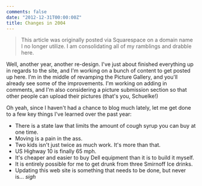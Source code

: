 ```yaml
---
comments: false
date: "2012-12-31T00:00:00Z"
title: Changes in 2004
---
```


> This article was originally posted via Squarespace on a domain name I no longer utilize.  I am consolidating all of my ramblings and drabble here.

Well, another year, another re-design. I've just about finished everything up in regards to the site, and I'm working on a bunch of content to get posted up here. I'm in the middle of revamping the Picture Gallery, and you'll already see some of the improvements. I'm working on adding in comments, and I'm also considering a picture submission section so that other people can upload their pictures (that's you, Schuelke!)

Oh yeah, since I haven't had a chance to blog much lately, let me get done to a few key things I've learned over the past year:

* There is a state law that limits the amount of cough syrup you can buy at one time.
* Moving is a pain in the ass.
* Two kids isn't just twice as much work. It's more than that.
* US Highway 10 is finally 65 mph.
* It's cheaper and easier to buy Dell equipment than it is to build it myself.
* It is entirely possible for me to get drunk from three Smirnoff Ice drinks.
* Updating this web site is something that needs to be done, but never is... *sigh*